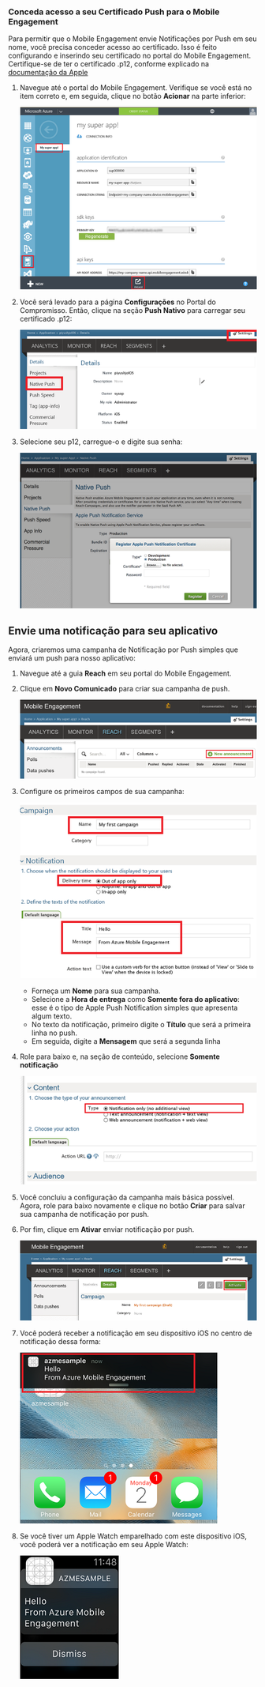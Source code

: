 ### <a name="grant-access-to-your-push-certificate-to-mobile-engagement"></a>Conceda acesso a seu Certificado Push para o Mobile Engagement
Para permitir que o Mobile Engagement envie Notificações por Push em seu nome, você precisa conceder acesso ao certificado. Isso é feito configurando e inserindo seu certificado no portal do Mobile Engagement. Certifique-se de ter o certificado .p12, conforme explicado na [documentação da Apple](https://developer.apple.com/library/prerelease/ios/documentation/IDEs/Conceptual/AppDistributionGuide/AddingCapabilities/AddingCapabilities.html#//apple_ref/doc/uid/TP40012582-CH26-SW6)

1. Navegue até o portal do Mobile Engagement. Verifique se você está no item correto e, em seguida, clique no botão **Acionar** na parte inferior:
   
    ![](./media/mobile-engagement-ios-send-push/engage-button.png)
2. Você será levado para a página **Configurações** no Portal do Compromisso. Então, clique na seção **Push Nativo** para carregar seu certificado .p12:
   
    ![](./media/mobile-engagement-ios-send-push/engagement-portal.png)
3. Selecione seu p12, carregue-o e digite sua senha:
   
    ![](./media/mobile-engagement-ios-send-push/native-push-settings.png)

## <a name="a-idsendasend-a-notification-to-your-app"></a><a id="send"></a>Envie uma notificação para seu aplicativo
Agora, criaremos uma campanha de Notificação por Push simples que enviará um push para nosso aplicativo:

1. Navegue até a guia **Reach** em seu portal do Mobile Engagement.
2. Clique em **Novo Comunicado** para criar sua campanha de push.
   
    ![](./media/mobile-engagement-ios-send-push/new-announcement.png)
3. Configure os primeiros campos de sua campanha:
   
    ![](./media/mobile-engagement-ios-send-push/campaign-first-params.png)
   
   * Forneça um **Nome** para sua campanha. 
   * Selecione a **Hora de entrega** como **Somente fora do aplicativo**: esse é o tipo de Apple Push Notification simples que apresenta algum texto.
   * No texto da notificação, primeiro digite o **Título** que será a primeira linha no push.
   * Em seguida, digite a **Mensagem** que será a segunda linha
4. Role para baixo e, na seção de conteúdo, selecione **Somente notificação**
   
    ![](./media/mobile-engagement-ios-send-push/campaign-content.png)
5. Você concluiu a configuração da campanha mais básica possível. Agora, role para baixo novamente e clique no botão **Criar** para salvar sua campanha de notificação por push. 
6. Por fim, clique em **Ativar** enviar notificação por push. 
   
    ![](./media/mobile-engagement-ios-send-push/campaign-activate.png)
7. Você poderá receber a notificação em seu dispositivo iOS no centro de notificação dessa forma:
   
    ![](./media/mobile-engagement-ios-send-push/iphone-notification.png)
8. Se você tiver um Apple Watch emparelhado com este dispositivo iOS, você poderá ver a notificação em seu Apple Watch:
   
    ![](./media/mobile-engagement-ios-send-push/apple-watch.png)



<!--HONumber=Nov16_HO2-->


